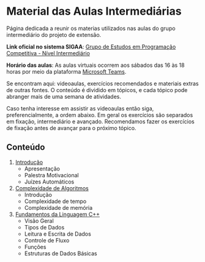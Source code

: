 Material das Aulas Intermediárias
====================================

Página dedicada a reunir os materias utilizados nas aulas do grupo intermediário do projeto de extensão.

**Link oficial no sistema SIGAA**: [Grupo de Estudos em Programação Competitiva - Nível Intermediário](https://sig.unb.br/sigaa/link/public/extensao/visualizacaoAcaoExtensao/1957)

**Horário das aulas**: As aulas virtuais ocorrem aos sábados das 16 às 18 horas por meio da plataforma [Microsoft Teams](https://www.microsoft.com/pt-br/microsoft-teams/log-in).

Se encontram aqui: videoaulas, exercícios recomendados e materiais extras de outras fontes. O conteúdo é dividido em tópicos, e cada tópico pode abranger mais de uma semana de atividades.

Caso tenha interesse em assistir as videoaulas então siga, preferencialmente, a ordem abaixo. Em geral os exercícios são separados em fixação, intermediário e avançado. Recomendamos fazer os exercícios de fixação antes de avançar para o próximo tópico.

## Conteúdo
1. [Introdução](Introducao/README.md)
   - Apresentação
   - Palestra Motivacional
   - Juízes Automáticos
1. [Complexidade de Algoritmos](Complexidade/README.md)
   - Introdução
   - Complexidade de tempo
   - Complexidade de memória
1. [Fundamentos da Linguagem C++](Fundamentos-C++/README.md)
   - Visão Geral
   - Tipos de Dados
   - Leitura e Escrita de Dados
   - Controle de Fluxo
   - Funções
   - Estruturas de Dados Básicas

